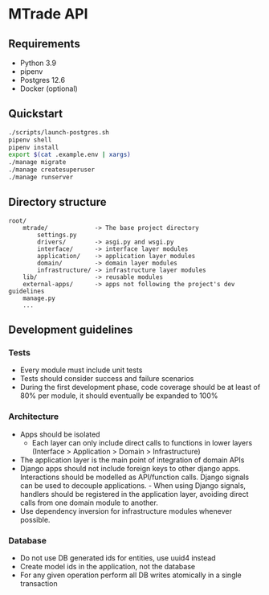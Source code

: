 # MTrade API

## Requirements
- Python 3.9
- pipenv
- Postgres 12.6
- Docker (optional)

## Quickstart
```bash
./scripts/launch-postgres.sh
pipenv shell
pipenv install
export $(cat .example.env | xargs)
./manage migrate
./manage createsuperuser
./manage runserver
```

## Directory structure
```text
root/
    mtrade/             -> The base project directory
        settings.py
        drivers/        -> asgi.py and wsgi.py
        interface/      -> interface layer modules
        application/    -> application layer modules
        domain/         -> domain layer modules
        infrastructure/ -> infrastructure layer modules
    lib/                -> reusable modules
    external-apps/      -> apps not following the project's dev guidelines
    manage.py
    ...
```

## Development guidelines
### Tests
- Every module must include unit tests
- Tests should consider success and failure scenarios
- During the first development phase, code coverage should be at least of 80% per module, it should eventually be expanded to 100%

### Architecture
- Apps should be isolated
    - Each layer can only include direct calls to functions in lower layers (Interface > Application > Domain > Infrastructure)
- The application layer is the main point of integration of domain APIs
- Django apps should not include foreign keys to other django apps. Interactions should be modelled as API/function calls. Django signals can be used to decouple applications.
        - When using Django signals, handlers should be registered in the application layer, avoiding direct calls from one domain module to another.
- Use dependency inversion for infrastructure modules whenever possible.

### Database
- Do not use DB generated ids for entities, use uuid4 instead
- Create model ids in the application, not the database
- For any given operation perform all DB writes atomically in a single transaction
